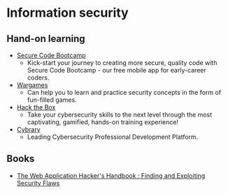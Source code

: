 # Information security

## Hand-on learning

* [Secure Code Bootcamp](https://www.securecodewarrior.com/products/secure-code-bootcamp)
  * Kick-start your journey to creating more secure, quality code with Secure Code Bootcamp - our free mobile app for early-career coders.
* [Wargames](https://overthewire.org/wargames/)
  * Can help you to learn and practice security concepts in the form of fun-filled games.
* [Hack the Box](https://www.hackthebox.eu/)
  * Take your cybersecurity skills to the next level through the most captivating, gamified, hands-on training experience!
* [Cybrary](https://www.cybrary.it/)
  * Leading Cybersecurity Professional Development Platform.

## Books

* [The Web Application Hacker's Handbook : Finding and Exploiting Security Flaws](https://www.bookdepository.com/The-Web-Application-Hackers-Handbook-Dafydd-Stuttard/9781118026472)
